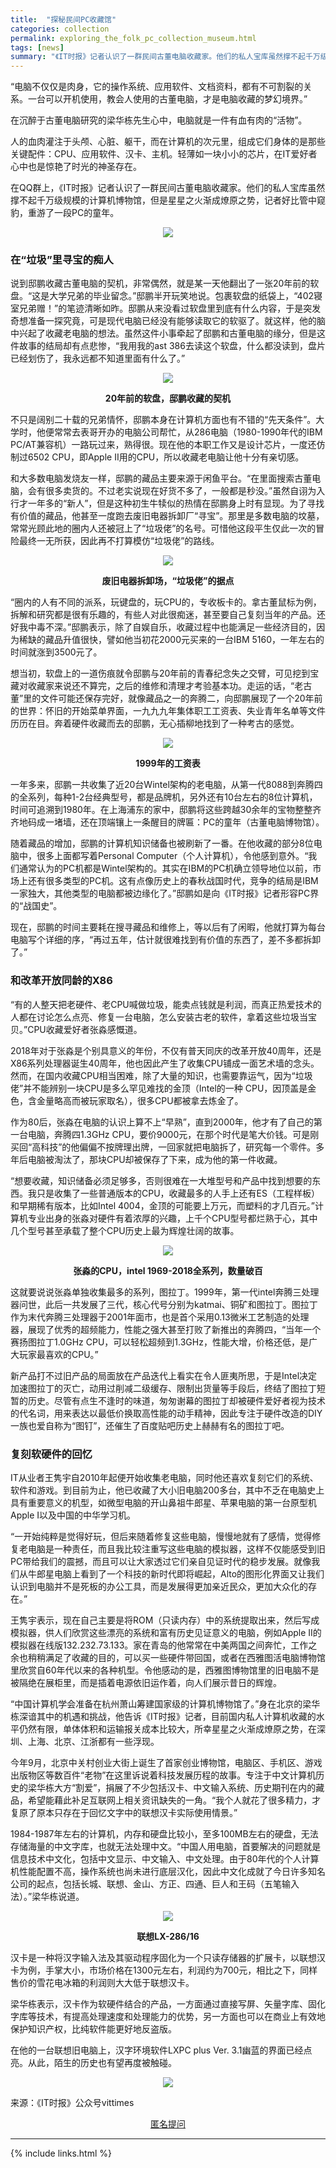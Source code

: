 ```yaml
---
title:  "探秘民间PC收藏馆"
categories: collection
permalink: exploring_the_folk_pc_collection_museum.html
tags: [news]
summary: "《IT时报》记者认识了一群民间古董电脑收藏家。他们的私人宝库虽然撑不起千万级规模的计算机博物馆，但是星星之火渐成燎原之势，记者好比管中窥豹，重游了一段PC的童年。"
---
```


“电脑不仅仅是肉身，它的操作系统、应用软件、文档资料，都有不可割裂的关系。一台可以开机使用，教会人使用的古董电脑，才是电脑收藏的梦幻境界。”

在沉醉于古董电脑研究的梁华栋先生心中，电脑就是一件有血有肉的“活物”。

人的血肉灌注于头颅、心脏、躯干，而在计算机的次元里，组成它们身体的是那些关键配件：CPU、应用软件、汉卡、主机。轻薄如一块小小的芯片，在IT爱好者心中也是惊艳了时光的神圣存在。

在QQ群上，《IT时报》记者认识了一群民间古董电脑收藏家。他们的私人宝库虽然撑不起千万级规模的计算机博物馆，但是星星之火渐成燎原之势，记者好比管中窥豹，重游了一段PC的童年。

<div align="center">
    <img src="../images/blogs/exploring_the_folk_pc_collection_museum_fig01.jpg"/>
    <p><b></b></p>
</div>

### 在“垃圾”里寻宝的痴人

说到邸鹏收藏古董电脑的契机，非常偶然，就是某一天他翻出了一张20年前的软盘。“这是大学兄弟的毕业留念。”邸鹏半开玩笑地说。包裹软盘的纸袋上，“402寝室兄弟赠！”的笔迹清晰如昨。邸鹏从来没看过软盘里到底有什么内容，于是突发奇想准备一探究竟，可是现代电脑已经没有能够读取它的软驱了。就这样，他的脑中兴起了收藏老电脑的想法。虽然这件小事牵起了邸鹏和古董电脑的缘分，但是这件故事的结局却有点悲惨，“我用我的ast 386去读这个软盘，什么都没读到，盘片已经划伤了，我永远都不知道里面有什么了。”

<div align="center">
    <img src="../images/blogs/exploring_the_folk_pc_collection_museum_fig02.jpg"/>
    <p><b>20年前的软盘，邸鹏收藏的契机</b></p>
</div>

不只是阔别二十载的兄弟情怀，邸鹏本身在计算机方面也有不错的“先天条件”。大学时，他便常常去表哥开办的电脑公司帮忙，从286电脑（1980-1990年代的IBM PC/AT兼容机）一路玩过来，熟得很。现在他的本职工作又是设计芯片，一度还仿制过6502 CPU，即Apple II用的CPU，所以收藏老电脑让他十分有亲切感。

和大多数电脑发烧友一样，邸鹏的藏品主要来源于闲鱼平台。“在里面搜索古董电脑，会有很多卖货的。不过老实说现在好货不多了，一般都是秒没。”虽然自诩为入行才一年多的“新人”，但是这种初生牛犊似的热情在邸鹏身上时有显现。为了寻找有价值的藏品，他甚至一度跑去废旧电器拆卸厂“寻宝”。那里是多数电脑的坟墓，常常光顾此地的圈内人还被冠上了“垃圾佬”的名号。可惜他这段平生仅此一次的冒险最终一无所获，因此再不打算模仿“垃圾佬”的路线。

<div align="center">
    <img src="../images/blogs/exploring_the_folk_pc_collection_museum_fig03.jpg"/>
    <p><b>废旧电器拆卸场，“垃圾佬”的据点</b></p>
</div>

“圈内的人有不同的派系，玩键盘的，玩CPU的，专收板卡的。拿古董鼠标为例，拆解和研究都是很有乐趣的，有些人对此很痴迷，甚至要自己复刻当年的产品。还好我中毒不深。”邸鹏表示，除了自娱自乐，收藏过程中也能满足一些经济目的，因为稀缺的藏品升值很快，譬如他当初花2000元买来的一台IBM 5160，一年左右的时间就涨到3500元了。

想当初，软盘上的一道伤痕就令邸鹏与20年前的青春纪念失之交臂，可见挖到宝藏对收藏家来说还不算完，之后的维修和清理才考验基本功。走运的话，“老古董”里的文件可能还保存完好，就像藏品之一的奔腾二，向邸鹏展现了一个20年前的世界：怀旧的开始菜单界面，一九九九年集体职工工资表、失业青年名单等文件历历在目。奔着硬件收藏而去的邸鹏，无心插柳地找到了一种考古的感觉。

<div align="center">
    <img src="../images/blogs/exploring_the_folk_pc_collection_museum_fig04.jpg"/>
    <p><b>1999年的工资表</b></p>
</div>

一年多来，邸鹏一共收集了近20台Wintel架构的老电脑，从第一代8088到奔腾四的全系列，每种1-2台经典型号，都是品牌机，另外还有10台左右的8位计算机，时间可追溯到1980年。在上海浦东的家中，邸鹏将这些跨越30余年的宝物整整齐齐地码成一堵墙，还在顶端镶上一条醒目的牌匾：PC的童年（古董电脑博物馆）。

随着藏品的增加，邸鹏的计算机知识储备也被刷新了一番。在他收藏的部分8位电脑中，很多上面都写着Personal Computer（个人计算机），令他感到意外。“我们通常认为的PC机都是Wintel架构的。其实在IBM的PC机确立领导地位以前，市场上还有很多类型的PC机。这有点像历史上的春秋战国时代，竞争的结局是IBM一家独大，其他类型的电脑都被边缘化了。”邸鹏如是向《IT时报》记者形容PC界的“战国史”。

现在，邸鹏的时间主要耗在搜寻藏品和维修上，等以后有了闲暇，他就打算为每台电脑写个详细的序，“再过五年，估计就很难找到有价值的东西了，差不多都拆卸了。”

### 和改革开放同龄的X86

“有的人整天把老硬件、老CPU喊做垃圾，能卖点钱就是利润，而真正热爱技术的人都在讨论怎么点亮、修复一台电脑，怎么安装古老的软件，拿着这些垃圾当宝贝。”CPU收藏爱好者张淼感慨道。

2018年对于张淼是个别具意义的年份，不仅有普天同庆的改革开放40周年，还是X86系列处理器诞生40周年，他也因此产生了收集CPU铺成一面艺术墙的念头。然而，在国内收藏CPU相当困难，除了大量的知识，也需要靠运气，因为“垃圾佬”并不能辨别一块CPU是多么罕见难找的金顶（Intel的一种 CPU，因顶盖是金色，含金量略高而被玩家取名），很多CPU都被拿去炼金了。

作为80后，张淼在电脑的认识上算不上“早熟”，直到2000年，他才有了自己的第一台电脑，奔腾四1.3GHz CPU，要价9000元，在那个时代是笔大价钱。可是刚买回“高科技”的他偏偏不按牌理出牌，一回家就把电脑拆了，研究每一个零件。多年后电脑被淘汰了，那块CPU却被保存了下来，成为他的第一件收藏。

“想要收藏，知识储备必须足够多，否则很难在一大堆型号和产品中找到想要的东西。我只是收集了一些普通版本的CPU，收藏最多的人手上还有ES（工程样板）和早期稀有版本，比如Intel 4004，金顶的可能要上万元，而塑料的才几百元。”计算机专业出身的张淼对硬件有着浓厚的兴趣，上千个CPU型号都烂熟于心，其中几个型号甚至承载了整个CPU历史上最为辉煌壮阔的故事。

<div align="center">
    <img src="../images/blogs/exploring_the_folk_pc_collection_museum_fig05.jpg"/>
    <p><b>张淼的CPU，intel 1969-2018全系列，数量破百</b></p>
</div>

这就要说说张淼单独收集最多的系列，图拉丁。1999年，第一代intel奔腾三处理器问世，此后一共发展了三代，核心代号分别为katmai、铜矿和图拉丁。图拉丁作为末代奔腾三处理器于2001年面市，也是首个采用0.13微米工艺制造的处理器，展现了优秀的超频能力，性能之强大甚至打败了新推出的奔腾四，“当年一个赛扬图拉丁1.0GHz CPU，可以轻松超频到1.3GHz，性能大增，价格还低，是广大玩家最喜欢的CPU。”

新产品打不过旧产品的局面放在产品迭代上看实在令人匪夷所思，于是Intel决定加速图拉丁的灭亡，动用过削减二级缓存、限制出货量等手段后，终结了图拉丁短暂的历史。尽管有点生不逢时的味道，匆匆谢幕的图拉丁却被硬件爱好者视为技术的代名词，用来表达以最低价换取高性能的动手精神，因此专注于硬件改造的DIY一族也爱自称为“图钉”，还催生了百度贴吧历史上赫赫有名的图拉丁吧。

### 复刻软硬件的回忆

IT从业者王隽宇自2010年起便开始收集老电脑，同时他还喜欢复刻它们的系统、软件和游戏。到目前为止，他已收藏了大小旧电脑200多台，其中不乏在电脑史上具有重要意义的机型，如微型电脑的开山鼻祖牛郎星、苹果电脑的第一台原型机Apple I以及中国的中华学习机。

“一开始纯粹是觉得好玩，但后来随着修复这些电脑，慢慢地就有了感情，觉得修复老电脑是一种责任，而且我比较注重写这些电脑的模拟器，这样不仅能感受到旧PC带给我们的震撼，而且可以让大家透过它们亲自见证时代的稳步发展。就像我们从牛郎星电脑上看到了一个科技的新时代即将崛起，Alto的图形化界面又让我们认识到电脑并不是死板的办公工具，而是发展得更加亲近民众，更加大众化的存在。”

王隽宇表示，现在自己主要是将ROM（只读内存）中的系统提取出来，然后写成模拟器，供人们欣赏这些漂亮的系统和富有历史见证意义的电脑，例如Apple II的模拟器在线版132.232.73.133。家在青岛的他常常在中美两国之间奔忙，工作之余也稍稍满足了收藏的目的，可以买一些硬件带回国，或者在西雅图活电脑博物馆里欣赏自60年代以来的各种机型。令他感动的是，西雅图博物馆里的旧电脑不是被隔绝在展柜里，而是插着电源依旧运作着，向人们展示昔日的辉煌。

“中国计算机学会准备在杭州萧山筹建国家级的计算机博物馆了。”身在北京的梁华栋深谙其中的机遇和挑战，他告诉《IT时报》记者，目前国内私人计算机收藏的水平仍然有限，单体体积和运输报关成本比较大，所幸星星之火渐成燎原之势，在深圳、上海、北京、江浙都有一些浮现。

今年9月，北京中关村创业大街上诞生了首家创业博物馆，电脑区、手机区、游戏出版物区等数百件“老物”在这里诉说着科技发展历程的故事。专注于中文计算机历史的梁华栋大方“割爱”，捐展了不少包括汉卡、中文输入系统、历史期刊在内的藏品，希望能藉此补足互联网上相关资讯缺失的一角。“我个人就花了很多精力，才复原了原本只存在于回忆文字中的联想汉卡实际使用情景。”

1984-1987年左右的计算机，内存和硬盘比较小，至多100MB左右的硬盘，无法存储海量的中文字库，也就无法处理中文。“中国人用电脑，首要解决的问题就是信息技术中文化，包括中文显示、中文输入、中文处理。由于80年代的个人计算机性能配置不高，操作系统也尚未进行底层汉化，因此中文化成就了今日许多知名公司的起点，包括长城、联想、金山、方正、四通、巨人和王码（五笔输入法）。”梁华栋说道。

<div align="center">
    <img src="../images/blogs/exploring_the_folk_pc_collection_museum_fig06.jpg"/>
    <p><b>联想LX-286/16</b></p>
</div>

汉卡是一种将汉字输入法及其驱动程序固化为一个只读存储器的扩展卡，以联想汉卡为例，手掌大小，市场价格在1300元左右，利润约为700元，相比之下，同样售价的雪花电冰箱的利润则大大低于联想汉卡。

梁华栋表示，汉卡作为软硬件结合的产品，一方面通过直接写屏、矢量字库、固化字库等技术，有提高处理速度和处理能力的优势，另一方面也可以在商业上有效地保护知识产权，比纯软件能更好地反盗版。

在他的一台联想旧电脑上，汉字环境软件LXPC plus Ver. 3.1幽蓝的界面已经点亮。从此，陌生的历史也有望再度被触碰。

<div align="center">
    <img src="../images/blogs/exploring_the_folk_pc_collection_museum_fig07.jpg"/>
    <p><b></b></p>
</div>

来源：《IT时报》公众号vittimes

<div align="center">
<a href="{{site.feedback_link}}" class="btn btn-primary"><i class="fa fa-comment-o"></i> 匿名提问</a>
</div>

---------

{% include links.html %}
